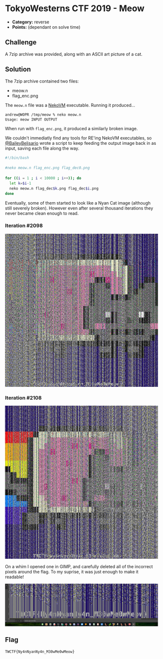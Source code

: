 <!-- borrowed from https://github.com/m3ssap0/CTF-Writeups/blob/master/template.md -->

# TokyoWesterns CTF 2019 - Meow

* **Category:** reverse
* **Points:** (dependant on solve time)

## Challenge

A 7zip archive was provided, along with an ASCII art picture of a cat.

## Solution

The 7zip archive contained two files:
 * meow.n
 * flag_enc.png

The `meow.n` file was a [NekoVM](https://nekovm.org/) executable.  Running it produced...

```
andrew@WOPR /tmp/meow % neko meow.n
Usage: meow INPUT OUTPUT
```

When run with `flag_enc.png`, it produced a similarly broken image.

We couldn't immediatly find any tools for RE'ing NekoVM executables, so [@BaileyBelisario](https://github.com/BaileyBelisario) wrote a script to keep feeding the output image back in as input, saving each file along the way.

```bash
#!/bin/bash

#neko meow.n flag_enc.png flag_dec0.png

for ((i = 1 ; i < 10000 ; i++)); do
  let k=$i-1
  neko meow.n flag_dec$k.png flag_dec$i.png
done
```

Eventually, some of them started to look like a Nyan Cat image (although still severely broken).  However even after several thousand iterations they never became clean enough to read.

### Iteration #2098
![flag_dec2098.png](flag_dec2098.png)

### Iteration #2108
![flag_dec2098.png](flag_dec2108.png)

On a whim I opened one in GIMP, and carefully deleted all of the incorrect pixels around the flag.  To my suprise, it was just enough to make it readable!

![screenshot.png](screenshot.png "screenshot.png")

## Flag

```
TWCTF{Ny4nNyanNy4n_M30wMe0wMeow}
```
